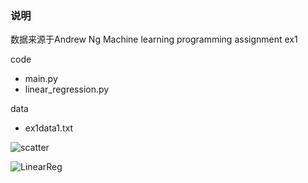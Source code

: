 ### 说明

数据来源于Andrew Ng Machine learning programming assignment ex1

code 

- main.py
- linear_regression.py

data

- ex1data1.txt

![scatter](https://github.com/quinwu/ml_implementation/blob/master/Linear-Regression/scatter.png)



![LinearReg](https://github.com/quinwu/ml_implementation/blob/master/Linear-Regression/LinearReg.png)